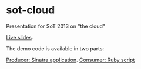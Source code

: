 sot-cloud
=========

Presentation for SoT 2013 on "the cloud"

[Live slides](http://aj.esler.co.nz/sot-cloud).

The demo code is available in two parts:

[Producer: Sinatra application](https://github.com/ajesler/sot-cloud-demo).
[Consumer: Ruby script](https://gist.github.com/ajesler/6202509)
